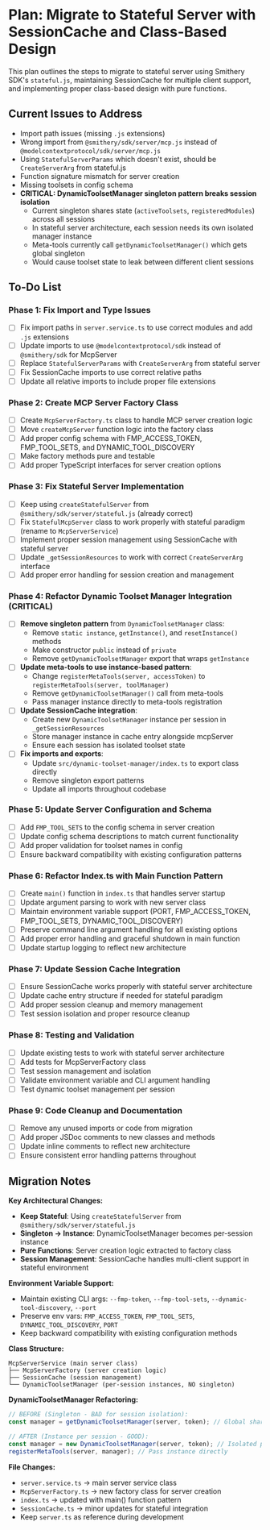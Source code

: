 # Plan: Migrate to Stateful Server with SessionCache and Class-Based Design

This plan outlines the steps to migrate to stateful server using Smithery SDK's `stateful.js`, maintaining SessionCache for multiple client support, and implementing proper class-based design with pure functions.

## Current Issues to Address
- Import path issues (missing `.js` extensions)
- Wrong import from `@smithery/sdk/server/mcp.js` instead of `@modelcontextprotocol/sdk/server/mcp.js`
- Using `StatefulServerParams` which doesn't exist, should be `CreateServerArg` from stateful.js
- Function signature mismatch for server creation
- Missing toolsets in config schema
- **CRITICAL: DynamicToolsetManager singleton pattern breaks session isolation**
  - Current singleton shares state (`activeToolsets`, `registeredModules`) across all sessions
  - In stateful server architecture, each session needs its own isolated manager instance
  - Meta-tools currently call `getDynamicToolsetManager()` which gets global singleton
  - Would cause toolset state to leak between different client sessions

## To-Do List

### Phase 1: Fix Import and Type Issues
- [ ] Fix import paths in `server.service.ts` to use correct modules and add `.js` extensions
- [ ] Update imports to use `@modelcontextprotocol/sdk` instead of `@smithery/sdk` for McpServer
- [ ] Replace `StatefulServerParams` with `CreateServerArg` from stateful server
- [ ] Fix SessionCache imports to use correct relative paths
- [ ] Update all relative imports to include proper file extensions

### Phase 2: Create MCP Server Factory Class
- [ ] Create `McpServerFactory.ts` class to handle MCP server creation logic
- [ ] Move `createMcpServer` function logic into the factory class
- [ ] Add proper config schema with FMP_ACCESS_TOKEN, FMP_TOOL_SETS, and DYNAMIC_TOOL_DISCOVERY
- [ ] Make factory methods pure and testable
- [ ] Add proper TypeScript interfaces for server creation options

### Phase 3: Fix Stateful Server Implementation  
- [ ] Keep using `createStatefulServer` from `@smithery/sdk/server/stateful.js` (already correct)
- [ ] Fix `StatefulMcpServer` class to work properly with stateful paradigm (rename to `McpServerService`)
- [ ] Implement proper session management using SessionCache with stateful server
- [ ] Update `_getSessionResources` to work with correct `CreateServerArg` interface
- [ ] Add proper error handling for session creation and management

### Phase 4: Refactor Dynamic Toolset Manager Integration (CRITICAL)
- [ ] **Remove singleton pattern** from `DynamicToolsetManager` class:
  - Remove `static instance`, `getInstance()`, and `resetInstance()` methods
  - Make constructor `public` instead of `private`
  - Remove `getDynamicToolsetManager` export that wraps `getInstance`
- [ ] **Update meta-tools to use instance-based pattern**:
  - Change `registerMetaTools(server, accessToken)` to `registerMetaTools(server, toolManager)`
  - Remove `getDynamicToolsetManager()` call from meta-tools
  - Pass manager instance directly to meta-tools registration
- [ ] **Update SessionCache integration**:
  - Create new `DynamicToolsetManager` instance per session in `_getSessionResources`
  - Store manager instance in cache entry alongside mcpServer
  - Ensure each session has isolated toolset state
- [ ] **Fix imports and exports**:
  - Update `src/dynamic-toolset-manager/index.ts` to export class directly
  - Remove singleton export patterns
  - Update all imports throughout codebase

### Phase 5: Update Server Configuration and Schema
- [ ] Add `FMP_TOOL_SETS` to the config schema in server creation
- [ ] Update config schema descriptions to match current functionality
- [ ] Add proper validation for toolset names in config
- [ ] Ensure backward compatibility with existing configuration patterns

### Phase 6: Refactor Index.ts with Main Function Pattern
- [ ] Create `main()` function in `index.ts` that handles server startup
- [ ] Update argument parsing to work with new server class
- [ ] Maintain environment variable support (PORT, FMP_ACCESS_TOKEN, FMP_TOOL_SETS, DYNAMIC_TOOL_DISCOVERY)
- [ ] Preserve command line argument handling for all existing options
- [ ] Add proper error handling and graceful shutdown in main function
- [ ] Update startup logging to reflect new architecture

### Phase 7: Update Session Cache Integration
- [ ] Ensure SessionCache works properly with stateful server architecture
- [ ] Update cache entry structure if needed for stateful paradigm
- [ ] Add proper session cleanup and memory management
- [ ] Test session isolation and proper resource cleanup

### Phase 8: Testing and Validation
- [ ] Update existing tests to work with stateful server architecture
- [ ] Add tests for McpServerFactory class
- [ ] Test session management and isolation
- [ ] Validate environment variable and CLI argument handling
- [ ] Test dynamic toolset management per session

### Phase 9: Code Cleanup and Documentation
- [ ] Remove any unused imports or code from migration
- [ ] Add proper JSDoc comments to new classes and methods
- [ ] Update inline comments to reflect new architecture
- [ ] Ensure consistent error handling patterns throughout

## Migration Notes

**Key Architectural Changes:**
- **Keep Stateful**: Using `createStatefulServer` from `@smithery/sdk/server/stateful.js`
- **Singleton → Instance**: DynamicToolsetManager becomes per-session instance
- **Pure Functions**: Server creation logic extracted to factory class
- **Session Management**: SessionCache handles multi-client support in stateful environment

**Environment Variable Support:**
- Maintain existing CLI args: `--fmp-token`, `--fmp-tool-sets`, `--dynamic-tool-discovery`, `--port`
- Preserve env vars: `FMP_ACCESS_TOKEN`, `FMP_TOOL_SETS`, `DYNAMIC_TOOL_DISCOVERY`, `PORT`
- Keep backward compatibility with existing configuration methods

**Class Structure:**
```
McpServerService (main server class)
├── McpServerFactory (server creation logic)  
├── SessionCache (session management)
└── DynamicToolsetManager (per-session instances, NO singleton)
```

**DynamicToolsetManager Refactoring:**
```typescript
// BEFORE (Singleton - BAD for session isolation):
const manager = getDynamicToolsetManager(server, token); // Global shared state

// AFTER (Instance per session - GOOD):
const manager = new DynamicToolsetManager(server, token); // Isolated per session
registerMetaTools(server, manager); // Pass instance directly
```

**File Changes:**
- `server.service.ts` → main server service class
- `McpServerFactory.ts` → new factory class for server creation
- `index.ts` → updated with main() function pattern  
- `SessionCache.ts` → minor updates for stateful integration
- Keep `server.ts` as reference during development